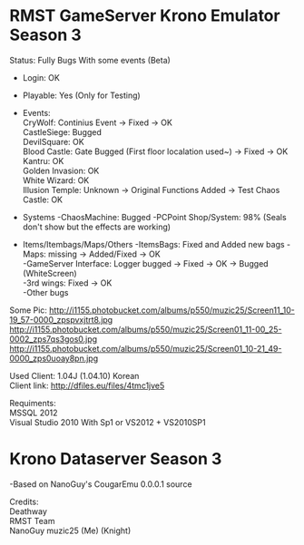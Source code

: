 # RMST GameServer Krono Emulator Season 3 

Status: Fully Bugs With some events (Beta)   
  
- Login: OK  

- Playable: Yes (Only for Testing)
 
- Events:  
CryWolf: Continius Event -> Fixed -> OK  
CastleSiege: Bugged  
DevilSquare: OK  
Blood Castle: Gate Bugged (First floor localation used~) -> Fixed -> OK  
Kantru: OK  
Golden Invasion: OK  
White Wizard:  OK  
Illusion Temple: Unknown -> Original Functions Added  -> Test
Chaos Castle: OK  
  
- Systems
-ChaosMachine: Bugged 
-PCPoint Shop/System: 98% (Seals don't show but the effects are working) 

- Items/Itembags/Maps/Others
-ItemsBags: Fixed and Added new bags 
-Maps: missing -> Added/Fixed -> OK  
-GameServer Interface: Logger bugged -> Fixed -> OK -> Bugged (WhiteScreen)    
-3rd wings: Fixed -> OK    
-Other bugs

Some Pic:
http://i1155.photobucket.com/albums/p550/muzic25/Screen11_10-19_57-0000_zpspvxjtrt8.jpg
http://i1155.photobucket.com/albums/p550/muzic25/Screen01_11-00_25-0002_zps7qs3gos0.jpg
http://i1155.photobucket.com/albums/p550/muzic25/Screen01_10-21_49-0000_zps0uoay8pn.jpg

Used Client: 1.04J (1.04.10) Korean  
Client link: http://dfiles.eu/files/4tmc1jve5  
  
Requiments:   
MSSQL 2012  
Visual Studio 2010 With Sp1 or VS2012 + VS2010SP1 
  
# Krono Dataserver Season 3  
-Based on NanoGuy's CougarEmu 0.0.0.1 source  
  
Credits:  
Deathway  
RMST Team  
NanoGuy
muzic25 (Me) (Knight)
  
